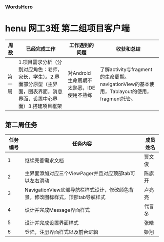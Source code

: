 ### WordsHero
# henu 网工3班 第二组项目客户端

|周数|已经完成工作|工作遇到的问题|收获和总结|
|-----|-----|-----|-----|
|第一周|1.项目需求分析（分别对应角色：老师，家长，学生）。2.界面部分原型（主界面，图表界面，消息界面，设置中心界面）3.搭建项目框架|对Android生命周期不太熟悉，IDE使用不熟练|了解activity与fragment的生命周期。navigationView的基本使用，Tablayout的使用，fragment托管。|

## 第二周任务
|任务编号|任务内容|成员姓名|
|-----|-----|-----|
|1| 继续完善需求文档|贾文俊|
|2|主界面添加对应三个ViewPager并且对应顶部tab可以左右滑动|陈旗开|
|3|NavigationView底部导航栏样式设计，修改颜色背景，修改图标样式，顶部tab导航样式|卢亮亮|
|4| 设计并完成Message界面样式|代言冬|
|5| 设计并完成设置界面样式|张皓|
|6| 登陆，注册界面样式以及前台逻辑|姬翔|

